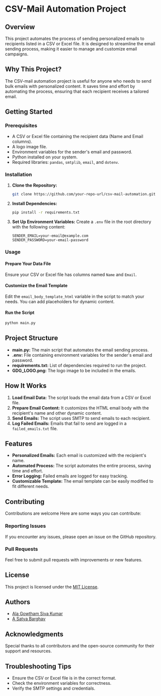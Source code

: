 # CSV-Mail Automation Project

## Overview
This project automates the process of sending personalized emails to recipients listed in a CSV or Excel file. It is designed to streamline the email sending process, making it easier to manage and customize email campaigns.

## Why This Project?
The CSV-mail automation project is useful for anyone who needs to send bulk emails with personalized content. It saves time and effort by automating the process, ensuring that each recipient receives a tailored email.

## Getting Started

### Prerequisites
- A CSV or Excel file containing the recipient data (Name and Email columns).
- A logo image file.
- Environment variables for the sender's email and password.
- Python installed on your system.
- Required libraries: `pandas`, `smtplib`, `email`, and `dotenv`.

### Installation
1. **Clone the Repository:**
   ```bash
   git clone https://github.com/your-repo-url/csv-mail-automation.git
   ```

2. **Install Dependencies:**
   ```bash
   pip install -r requirements.txt
   ```

3. **Set Up Environment Variables:**
   Create a `.env` file in the root directory with the following content:
   ```plaintext
   SENDER_EMAIL=your-email@example.com
   SENDER_PASSWORD=your-email-password
   ```

### Usage

#### Prepare Your Data File
Ensure your CSV or Excel file has columns named `Name` and `Email`.

#### Customize the Email Template
Edit the `email_body_template_html` variable in the script to match your needs. You can add placeholders for dynamic content.

#### Run the Script
```bash
python main.py
```

## Project Structure

- **main.py:** The main script that automates the email sending process.
- **.env:** File containing environment variables for the sender's email and password.
- **requirements.txt:** List of dependencies required to run the project.
- **GDG_LOGO.png:** The logo image to be included in the emails.

## How It Works

1. **Load Email Data:**
   The script loads the email data from a CSV or Excel file.
2. **Prepare Email Content:**
   It customizes the HTML email body with the recipient's name and other dynamic content.
3. **Send Emails:**
   The script uses SMTP to send emails to each recipient.
4. **Log Failed Emails:**
   Emails that fail to send are logged in a `failed_emails.txt` file.

## Features

- **Personalized Emails:** Each email is customized with the recipient's name.
- **Automated Process:** The script automates the entire process, saving time and effort.
- **Error Logging:** Failed emails are logged for easy tracking.
- **Customizable Template:** The email template can be easily modified to fit different needs.

## Contributing
Contributions are welcome Here are some ways you can contribute:

### Reporting Issues
If you encounter any issues, please open an issue on the GitHub repository.

### Pull Requests
Feel free to submit pull requests with improvements or new features.

## License
This project is licensed under the [MIT License](https://opensource.org/licenses/MIT).

## Authors
- [Ala Gowtham Siva Kumar](https://github.com/gowtham-2oo5)
- [A Satya Barghav](https://github.com/satyabarghav)

## Acknowledgments
Special thanks to all contributors and the open-source community for their support and resources.

## Troubleshooting Tips
- Ensure the CSV or Excel file is in the correct format.
- Check the environment variables for correctness.
- Verify the SMTP settings and credentials.
